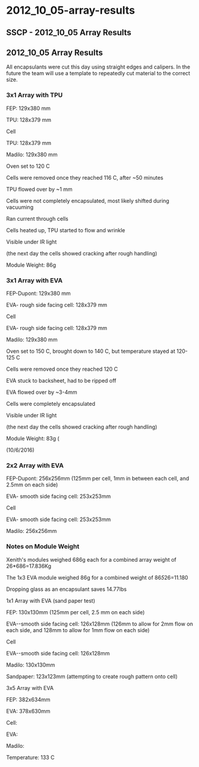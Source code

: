 # 2012\_10\_05-array-results

## SSCP - 2012\_10\_05 Array Results

## 2012\_10\_05 Array Results

All encapsulants were cut this day using straight edges and calipers. In the future the team will use a template to repeatedly cut material to the correct size.

### 3x1 Array with TPU

FEP: 129x380 mm

TPU: 128x379 mm

Cell

TPU: 128x379 mm

Madilo: 129x380 mm

Oven set to 120 C

Cells were removed once they reached 116 C, after \~50 minutes

TPU flowed over by \~1 mm

Cells were not completely encapsulated, most likely shifted during vacuuming&#x20;

Ran current through cells

&#x20;   Cells heated up, TPU started to flow and wrinkle

&#x20;   Visible under IR light

&#x20;   (the next day the cells showed cracking after rough handling)

Module Weight: 86g

### 3x1 Array with EVA

FEP-Dupont: 129x380 mm

EVA- rough side facing cell: 128x379 mm

Cell

EVA- rough side facing cell: 128x379 mm

Madilo: 129x380 mm

Oven set to 150 C, brought down to 140 C, but temperature stayed at 120-125 C

Cells were removed once they reached 120 C

EVA stuck to backsheet, had to be ripped off

EVA flowed over by \~3-4mm

Cells were completely encapsulated

&#x20;   Visible under IR light

&#x20;   (the next day the cells showed cracking after rough handling)

Module Weight: 83g (

(10/6/2016)

### 2x2 Array with EVA

FEP-Dupont: 256x256mm (125mm per cell, 1mm in between each cell, and 2.5mm on each side)

EVA- smooth side facing cell: 253x253mm

Cell

EVA- smooth side facing cell: 253x253mm

Madilo: 256x256mm

### Notes on Module Weight

Xenith's modules weighed 686g each for a combined array weight of 26\*686=17.836Kg

The 1x3 EVA module weighed 86g for a combined weight of 8&#x36;_&#x35;_&#x32;6=11.180

Dropping glass as an encapsulant saves 14.77lbs

1x1 Array with EVA (sand paper test)

FEP: 130x130mm (125mm per cell, 2.5 mm on each side)

EVA--smooth side facing cell: 126x128mm (126mm to allow for 2mm flow on each side, and 128mm to allow for 1mm flow on each side)

Cell

EVA--smooth side facing cell: 126x128mm

Madilo: 130x130mm&#x20;

Sandpaper: 123x123mm (attempting to create rough pattern onto cell)

3x5 Array with EVA

FEP: 382x634mm

EVA: 378x630mm

Cell:&#x20;

EVA:

Madilo:&#x20;

Temperature: 133 C
